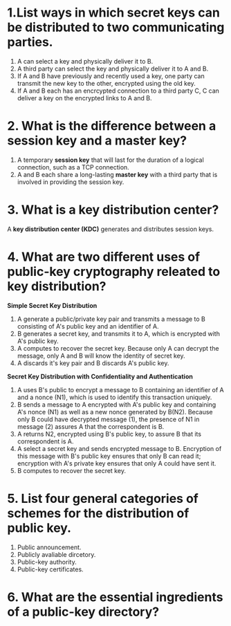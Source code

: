 # 1.List ways in which secret keys can be distributed to two communicating parties.
1. A can select a key and physically deliver it to B.
2. A third party can select the key and physically deliver it to A and B.
3. If A and B have previously and recently used a key, one party can transmit the new key to the other, encrypted using the old key.
4. If A and B each has an encrcypted connection to a third party C, C can deliver a key on the encrypted links to A and B.

# 2. What is the difference between a session key and a master key?
1. A temporary **session key** that will last for the duration of a logical connection, such as a TCP connection.
2. A and B each share a long-lasting **master key** with a third party that is involved in providing the session key.

# 3. What is a key distribution center?
A **key distribution center (KDC)** generates and distributes session keys.

# 4. What are two different uses of public-key cryptography releated to key distribution?
**Simple Secret Key Distribution**
1. A generate a public/private key pair and transmits a message to B consisting of A's public key and an identifier of A.
2. B generates a secret key, and transmits it to A, which is encrypted with A's public key.
3. A computes to recover the secret key. Because only A can decrypt the message, only A and B will know the identity of secret key.
4. A discards it's key pair and B discards A's public key.

**Secret Key Distribution with Confidentiality and Authentication**
1. A uses B's public to encrypt a message to B containing an identifier of A and a nonce (N1), which is used to identify this transaction uniquely.
2. B sends a message to A encrypted with A's public key and containing A's nonce (N1) as well as a new nonce generated by B(N2). Because only B could 
have decrypted message (1), the presence of N1 in message (2) assures A that the correspondent is B.
3. A returns N2, encrypted using B's public key, to assure B that its correspondent is A.
4. A select a secret key and sends encrypted message to B. Encryption of this message with B's public key ensures that only B can read it; encryption with A's private key ensures that only A could have sent it.
5. B computes to recover the secret key.

# 5. List four general categories of schemes for the distribution of public key.
1. Public announcement.
2. Publicly avaliable dircetory.
3. Public-key authority.
4. Public-key certificates.

# 6. What are the essential ingredients of a public-key directory?

